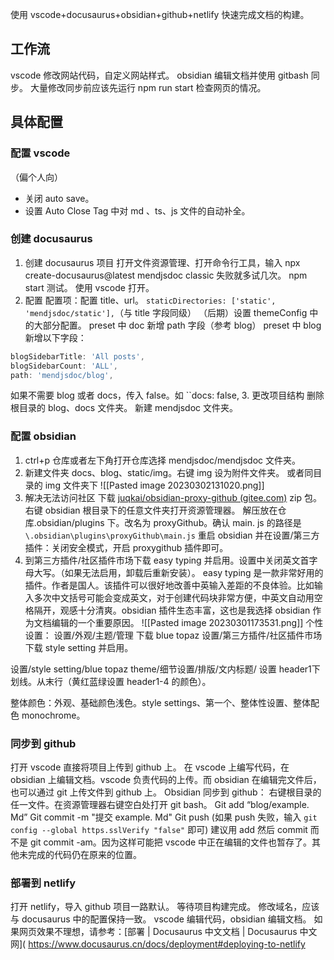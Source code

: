 
使用 vscode+docusaurus+obsidian+github+netlify 快速完成文档的构建。

## 工作流
vscode 修改网站代码，自定义网站样式。
obsidian 编辑文档并使用 gitbash 同步。
大量修改同步前应该先运行 npm run start 检查网页的情况。

## 具体配置

### 配置 vscode
（偏个人向）
- 关闭 auto save。
- 设置 Auto Close Tag 中对 md 、ts、js 文件的自动补全。

###  创建 docusaurus
1. 创建 docusaurus 项目
打开文件资源管理、打开命令行工具，输入
npx create-docusaurus@latest mendjsdoc classic
失败就多试几次。
npm start 测试。
使用 vscode 打开。
2. 配置
配置项：配置 title、url。
`staticDirectories: ['static', 'mendjsdoc/static'],`（与 title 字段同级）
（后期）设置 themeConfig 中的大部分配置。
preset 中 doc 新增 path 字段（参考 blog）
preset 中 blog 新增以下字段：
```js
blogSidebarTitle: 'All posts',
blogSidebarCount: 'ALL',
path: 'mendjsdoc/blog',
```
如果不需要 blog 或者 docs，传入 false。如 ``docs: false,
3. 更改项目结构
删除根目录的 blog、docs 文件夹。
新建 mendjsdoc 文件夹。

### 配置 obsidian
1. ctrl+p 仓库或者左下角打开仓库选择 mendjsdoc/mendjsdoc 文件夹。
2. 新建文件夹 docs、blog、static/img。右键 img 设为附件文件夹。
或者同目录的 img 文件夹下
![[Pasted image 20230302131020.png]]
1. 解决无法访问社区
	下载 [juqkai/obsidian-proxy-github (gitee.com)](https://gitee.com/juqkai/obsidian-proxy-github) zip 包。
	右键 obsidian 根目录下的任意文件夹打开资源管理器。
	解压放在仓库.obsidian/plugins 下。改名为 proxyGithub。确认 main. js 的路径是 `\.obsidian\plugins\proxyGithub\main.js` 重启 obsidian 并在设置/第三方插件：关闭安全模式，开启 proxygithub 插件即可。
1. 到第三方插件/社区插件市场下载 easy typing 并启用。设置中关闭英文首字母大写。（如果无法启用，卸载后重新安装）。
	easy typing 是一款非常好用的插件。作者是国人。该插件可以很好地改善中英输入差距的不良体验。比如输入多次中文括号可能会变成英文，对于创建代码块非常方便，中英文自动用空格隔开，观感十分清爽。obsidian 插件生态丰富，这也是我选择 obsidian 作为文档编辑的一个重要原因。
![[Pasted image 20230301173531.png]] 
个性设置：
设置/外观/主题/管理
下载 blue topaz
设置/第三方插件/社区插件市场
下载 style setting 并启用。

设置/style setting/blue topaz theme/细节设置/排版/文内标题/
设置 header1下划线。从末行（黄红蓝绿设置 header1-4 的颜色）。

整体颜色：外观、基础颜色浅色。style settings、第一个、整体性设置、整体配色 monochrome。

### 同步到 github
打开 vscode 直接将项目上传到 github 上。
在 vscode 上编写代码，在 obsidian 上编辑文档。vscode 负责代码的上传。而 obsidian 在编辑完文件后，也可以通过 git 上传文件到 github 上。
Obsidian 同步到 github：
右键根目录的任一文件。在资源管理器右键空白处打开 git bash。
Git add “blog/example. Md”
Git commit -m "提交 example. Md"
Git push
(如果 push 失败，输入 `git config --global https.sslVerify "false"` 即可)
建议用 add 然后 commit 而不是 git commit -am。因为这样可能把 vscode 中正在编辑的文件也暂存了。其他未完成的代码仍在原来的位置。

### 部署到 netlify
打开 netlify，导入 github 项目一路默认。
等待项目构建完成。
修改域名，应该与 docusaurus 中的配置保持一致。
vscode 编辑代码，obsidian 编辑文档。
如果网页效果不理想，请参考：[部署 | Docusaurus 中文文档 | Docusaurus 中文网]( https://www.docusaurus.cn/docs/deployment#deploying-to-netlify 


